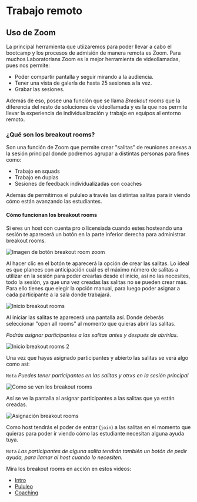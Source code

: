 # Trabajo remoto

## Uso de Zoom

La principal herramienta que utiizaremos para poder llevar a cabo el bootcamp
y los procesos de admisión de manera remota es Zoom. Para muchos Laboratorians
Zoom es la mejor herramienta de videollamadas, pues nos permite:

- Poder compartir pantalla y seguir mirando a la audiencia. 
- Tener una vista de galería de hasta 25 sesiones a la vez.
- Grabar las sesiones.

Además de eso, posee una función que se llama *Breakout rooms* que la
diferencia del resto de soluciones de videollamada y es la que nos permite
llevar la experiencia de individualización y trabajo en equipos al entorno
remoto.

### ¿Qué son los breakout rooms?

Son una función de Zoom que permite crear "salitas" de reuniones anexas a la
sesión principal donde podremos agrupar a distintas personas para fines como:

- Trabajo en squads
- Trabajo en duplas
- Sesiones de feedback individualizadas con coaches

Además de permitirnos el pululeo a través las distintas salitas para ir viendo
cómo están avanzando las estudiantes.

#### Cómo funcionan los breakout rooms

Si eres un host con cuenta pro o licensiada cuando estes hosteando una sesión
te aparecerá un botón en la parte inferior derecha para administrar breakout
rooms.

![Imagen de botón breakout room zoom](href="https://lh5.googleusercontent.com/0dkHuDoHFFvtLUppzptXsaElOvY-dE3WYYOn50kiAu8B7Obbi_KzNgl9uMLLJo0EhICMRWz3NtbLHHHg8YKxt6FKxY23HZGvijGsTx9Zqy0pAns1vRj2556CmGVmw7rzRZyWU6srEJE")

Al hacer clic en el botón te aparecerá la opción de crear las salitas. Lo
ideal es que planees con anticipación cuál es el máximo número de salitas a
utilizar en la sesión para poder crearlas desde el inicio, así no las necesites,
todo la sesión, ya que una vez creadas las salitas no se pueden crear más. Para
ello tienes que elegir la opción manual, para luego poder asignar a cada
participante a la sala donde trabajará. 

![Inicio breakout rooms](https://lh3.googleusercontent.com/_Ad3NNE5Wctnrj1pd2WDR1nITkRGvJOYtAhDDEsR4QMu3i7hMru34NDakA4_2QGOZRHBUH52XfWwigCFA8UgJr2LOkrsJe1nYDM8VN8JWG1t_8iCt3DrngFW7OJyBWCd3et6hmnYlJA)

Al iniciar las salitas te aparecerá una pantalla así. Donde deberás seleccionar
"open all rooms" al momento que quieras abrir las salitas.

_Podrás asignar participantes a las salitas antes y después de abrirlas._

![Inicio breakout rooms 2](https://lh6.googleusercontent.com/lH9RVoeB1byaJx-UTqSClnXDzVNAVpxphKvatePXNpNwecVlwO02TF1ZEC9G5JC7FZ2Q_9gNz0eW6HROJ2zVkpDYJlJSKxlkJQDvBjj8ZWVl-fXkt_bn36-zIIqh6-68HJDyx_VL8ZM)

Una vez que hayas asignado participantes y abierto las salitas se verá algo
como así:

`Nota` _Puedes tener participantes en las salitas y otrxs en la sesión
principal_

![Como se ven los breakout rooms](https://lh6.googleusercontent.com/9UEbjbwRAkayzwI3OrD7SBYoNP9aJMgP1xv__b6tjw6jV8ve8e5Bxy-DObWI7cx-iTQAkE3VEdfboCLfPe_R1b2PniPNSqM6xEhYbHILdsyJb8srGvsVQvhfKeJnl6XRDFmsrAtOCmc)


Así se ve la pantalla al asignar participantes a las salitas que ya están
creadas.

![Asignación breakout rooms](https://lh6.googleusercontent.com/lK2oK00r73eQ8HRSHoD2i3l_xxg8zFvPt66mT7JmkI_62UJSlltKWB_u46qcVHwDCkFlMAMrQhNRsYj_ZtWGZlcYvBc_qaI2MjlfaV90RUQZdVtAlqvL8ldxbVRX4lBzLKjLfctmq94)

Como host tendrás el poder de entrar (`join`) a las salitas en el momento que
quieras para poder ir viendo cómo las estudiante necesitan alguna ayuda tuya.

`Nota` _Las participantes de alguna salita tendrán también un botón de pedir
ayuda, para llamar al host cuando lo necesiten._

Mira los breakout rooms en acción en estos videos:

- [Intro](https://drive.google.com/open?id=1CW8pBSCth1kZS5Hn7rw_wPJsIur6ae2R)
- [Pululeo](https://drive.google.com/open?id=1nMcZc9nRxlhJt7UJb0_tNzj04gcJcBNt)
- [Coaching](https://drive.google.com/open?id=1r_EBw90cAbJsCJW3yddAH32Y8FiEy7CY) 



